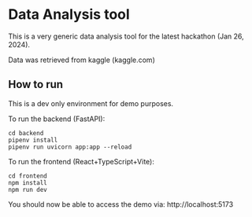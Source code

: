 # Data Analysis tool

This is a very generic data analysis tool for the latest hackathon (Jan 26, 2024).

Data was retrieved from kaggle (kaggle.com)

## How to run

This is a dev only environment for demo purposes.

To run the backend (FastAPI):

```
cd backend
pipenv install
pipenv run uvicorn app:app --reload
```

To run the frontend (React+TypeScript+Vite):

```
cd frontend
npm install
npm run dev
```

You should now be able to access the demo via: http://localhost:5173
